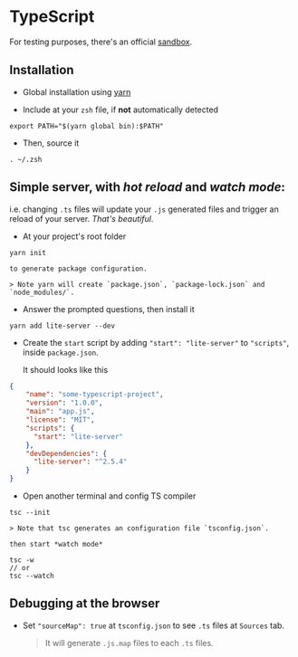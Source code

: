 # TypeScript
For testing purposes, there's an official [sandbox](https://www.typescriptlang.org/play/index.html).
## Installation

- Global installation using [yarn](https://classic.yarnpkg.com/en/docs/cli/global/)

- Include at your `zsh` file, if **not** automatically detected
```
export PATH="$(yarn global bin):$PATH"
```
- Then, source it
```
. ~/.zsh
```

## Simple server, with *hot reload* and *watch mode*:
i.e. changing `.ts` files will update your `.js` generated files and trigger an reload of your server. *That's beautiful*.

- At your project's root folder
```
yarn init
```

	to generate package configuration.

	> Note yarn will create `package.json`, `package-lock.json` and `node_modules/`.

- Answer the  prompted questions, then install it
```
yarn add lite-server --dev
```

- Create the `start` script by adding `"start": "lite-server"` to `"scripts"`, inside `package.json`.

	It should looks like this
```json
{
    "name": "some-typescript-project",
    "version": "1.0.0",
    "main": "app.js",
    "license": "MIT",
    "scripts": {
      "start": "lite-server"
    },
    "devDependencies": {
      "lite-server": "^2.5.4"
    }
}
```

- Open another terminal and config TS compiler
```
tsc --init
```

	> Note that tsc generates an configuration file `tsconfig.json`.

	then start *watch mode*
```
tsc -w
// or
tsc --watch
```

## Debugging at the browser

- Set `"sourceMap": true` at `tsconfig.json` to see `.ts` files at `Sources` tab.

	> It will generate `.js.map` files to each `.ts` files.

